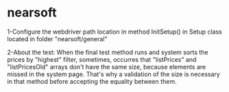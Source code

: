 # nearsoft
1-Configure the webdriver path location in method InitSetup() in Setup class located in folder "nearsoft/general"
  
2-About the test:
When the final test method runs and system sorts the prices by "highest" filter, sometimes, occurres that "listPrices" and "listPricesOld" 
arrays don't have the same size, because elements are missed in the system page. That's why a validation of the size is necessary in 
that method before accepting the equality between them. 
